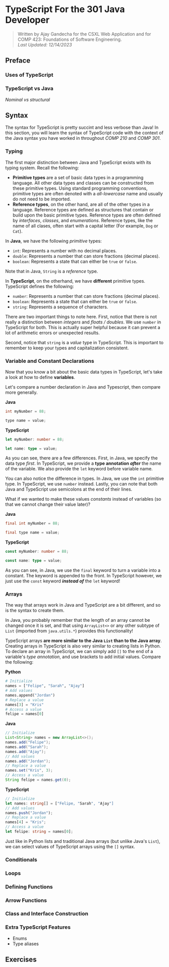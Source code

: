 # TypeScript For the 301 Java Developer

> Written by Ajay Gandecha for the CSXL Web Application and for COMP 423: Foundations of Software Engineering.<br>
> *Last Updated: 12/14/2023*

## Preface

### Uses of TypeScript

### TypeScript vs Java

*Nominal vs structural* 

## Syntax

The syntax for TypeScript is pretty succint and less verbose than Java! In this section, you will learn the syntax of TypeScript code with the context of the Java syntax you have worked in throughout *COMP 210* and *COMP 301*.

### Typing

The first major distinction between Java and TypeScript exists with its typing system. Recall the following:

* **Primitive types** are a set of basic data types in a programming language. All other data types and classes can be constructed from these primitive types. Using standard programming conventions, primitive types are often denoted with a *all-lowercase* name and usually do not need to be imported.
* **Reference types**, on the other hand, are all of the other types in a language. Reference types are defined as structures that contain or build upon the basic primitive types. Reference types are often defined by *interfaces*, *classes*, and *enumerations*. Reference types, like the name of all clases, often start with a capital letter (For example, `Dog` or `Cat`).

In **Java**, we have the following *primitive* types:
* `int`: Represents a number with no decimal places.
* `double`: Represents a number that can store fractions (decimal places).
* `boolean`: Represents a state that can either be `true` or `false`.

Note that in Java, `String` is a *reference* type.

In **TypeScript**, on the otherhand, we have **different** primitive types. TypeScript defines the following:
* `number`: Represents a number that can store fractions (decimal places).
* `boolean`: Represents a state that can either be `true` or `false`.
* `string`: Represents a sequence of characters.

There are two important things to note here. First, notice that there is not really a distinction between *integers* and *floats / doubles*. We use `number` in TypeScript for both. This is actually super helpful because it can prevent a lot of arithmetic errors or unexpected results.

Second, notice that `string` is a *value* type in TypeScript. This is important to remember to keep your types and capitalization consistent.

### Variable and Constant Declarations

Now that you know a bit about the basic data types in TypeScript, let's take a look at how to define **variables**.

Let's compare a number declaration in Java and Typescript, then compare more generally.

**Java**
```java
int myNumber = 88;
```
```java
type name = value;
```

**TypeScript**
```ts
let myNumber: number = 88;
```
```ts
let name: type = value;
```

As you can see, there are a few differences. First, in Java, we specify the data type *first*. In TypeScript, we provide a **type annotation *after*** the name of the variable. We also provide the `let` keyword before variable name.

You can also notice the difference in types. In Java, we use the `int` primitive type. In TypeScript, we use `number` instead. Lastly, you can note that both Java and TypeScript use semicolons at the end of their lines.

What if we wanted to make these values *constants* instead of variables (so that we cannot change their value later)?

**Java**
```java
final int myNumber = 88;
```
```java
final type name = value;
```

**TypeScript**
```ts
const myNumber: number = 88;
```
```ts
const name: type = value;
```

As you can see, in Java, we use the `final` keyword to turn a variable into a constant. The keyword is appended to the front. In TypeScript however, we just use the `const` keyword ***instead of*** the `let` keyword!

### Arrays

The way that arrays work in Java and TypeScript are a bit different, and so is the syntax to create them.

In Java, you probably remember that the length of an array cannot be changed once it is set, and that using `ArrayList<>` or any other subtype of `List` (imported from `java.utils.*`) provides this functionality!

TypeScript arrays **are more similar to the Java `List` than to the Java array**. Creating arrays in TypeScript is also very similar to creating lists in Python. To declare an array in TypeScript, we can simply add `[]` to the end of a variable's *type annotation*, and use brackets to add initial values. Compare the following:

**Python**
```py
# Initialize
names = ["Felipe", "Sarah", "Ajay"]
# Add values
names.append("Jordan")
# Replace a value
names[3] = "Kris"
# Access a value
felipe = names[0]
```

**Java**
```java
// Initialize
List<String> names = new ArrayList<>();
names.add("Felipe");
names.add("Sarah");
names.add("Ajay");
// Add values
names.add("Jordan");
// Replace a value
names.set("Kris", 3);
// Access a value
String felipe = names.get(0);
```

**TypeScript**
```ts
// Initialize
let names: string[] = ["Felipe, "Sarah", "Ajay"]
// Add values
names.push("Jordan");
// Replace a value
names[4] = "Kris";
// Access a value 
let felipe: string = names[0];
```

Just like in Python lists and traditional Java arrays (but unlike Java's `List`), we can select values of TypeScript arrays using the `[]` syntax.

### Conditionals


### Loops


### Defining Functions


### Arrow Functions


### Class and Interface Construction

### Extra TypeScript Features
 - Enums
 - Type aliases

## Exercises
